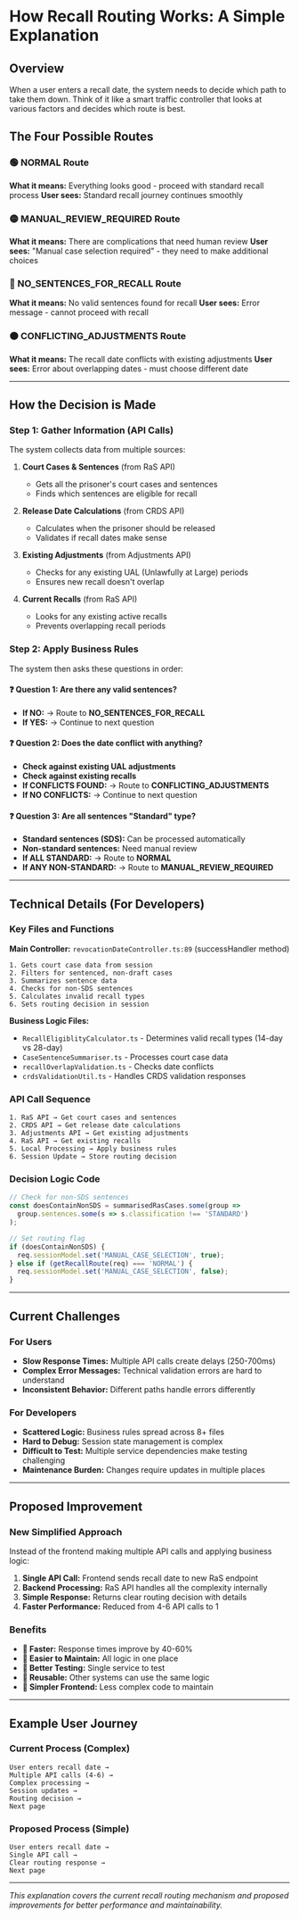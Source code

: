 # How Recall Routing Works: A Simple Explanation

## Overview
When a user enters a recall date, the system needs to decide which path to take them down. Think of it like a smart traffic controller that looks at various factors and decides which route is best.

## The Four Possible Routes

### 🟢 NORMAL Route
**What it means:** Everything looks good - proceed with standard recall process
**User sees:** Standard recall journey continues smoothly

### 🟡 MANUAL_REVIEW_REQUIRED Route  
**What it means:** There are complications that need human review
**User sees:** "Manual case selection required" - they need to make additional choices

### 🔴 NO_SENTENCES_FOR_RECALL Route
**What it means:** No valid sentences found for recall
**User sees:** Error message - cannot proceed with recall

### 🟠 CONFLICTING_ADJUSTMENTS Route
**What it means:** The recall date conflicts with existing adjustments
**User sees:** Error about overlapping dates - must choose different date

---

## How the Decision is Made

### Step 1: Gather Information (API Calls)
The system collects data from multiple sources:

1. **Court Cases & Sentences** (from RaS API)
   - Gets all the prisoner's court cases and sentences
   - Finds which sentences are eligible for recall

2. **Release Date Calculations** (from CRDS API)
   - Calculates when the prisoner should be released
   - Validates if recall dates make sense

3. **Existing Adjustments** (from Adjustments API)
   - Checks for any existing UAL (Unlawfully at Large) periods
   - Ensures new recall doesn't overlap

4. **Current Recalls** (from RaS API)
   - Looks for any existing active recalls
   - Prevents overlapping recall periods

### Step 2: Apply Business Rules

The system then asks these questions in order:

#### ❓ Question 1: Are there any valid sentences?
- **If NO:** → Route to **NO_SENTENCES_FOR_RECALL**
- **If YES:** → Continue to next question

#### ❓ Question 2: Does the date conflict with anything?
- **Check against existing UAL adjustments**
- **Check against existing recalls**
- **If CONFLICTS FOUND:** → Route to **CONFLICTING_ADJUSTMENTS**
- **If NO CONFLICTS:** → Continue to next question

#### ❓ Question 3: Are all sentences "Standard" type?
- **Standard sentences (SDS):** Can be processed automatically
- **Non-standard sentences:** Need manual review
- **If ALL STANDARD:** → Route to **NORMAL**
- **If ANY NON-STANDARD:** → Route to **MANUAL_REVIEW_REQUIRED**

---

## Technical Details (For Developers)

### Key Files and Functions

**Main Controller:** `revocationDateController.ts:89` (successHandler method)
```
1. Gets court case data from session
2. Filters for sentenced, non-draft cases  
3. Summarizes sentence data
4. Checks for non-SDS sentences
5. Calculates invalid recall types
6. Sets routing decision in session
```

**Business Logic Files:**
- `RecallEligiblityCalculator.ts` - Determines valid recall types (14-day vs 28-day)
- `CaseSentenceSummariser.ts` - Processes court case data
- `recallOverlapValidation.ts` - Checks date conflicts
- `crdsValidationUtil.ts` - Handles CRDS validation responses

### API Call Sequence
```
1. RaS API → Get court cases and sentences
2. CRDS API → Get release date calculations  
3. Adjustments API → Get existing adjustments
4. RaS API → Get existing recalls
5. Local Processing → Apply business rules
6. Session Update → Store routing decision
```

### Decision Logic Code
```typescript
// Check for non-SDS sentences
const doesContainNonSDS = summarisedRasCases.some(group =>
  group.sentences.some(s => s.classification !== 'STANDARD')
);

// Set routing flag
if (doesContainNonSDS) {
  req.sessionModel.set('MANUAL_CASE_SELECTION', true);
} else if (getRecallRoute(req) === 'NORMAL') {
  req.sessionModel.set('MANUAL_CASE_SELECTION', false);
}
```

---

## Current Challenges

### For Users
- **Slow Response Times:** Multiple API calls create delays (250-700ms)
- **Complex Error Messages:** Technical validation errors are hard to understand
- **Inconsistent Behavior:** Different paths handle errors differently

### For Developers  
- **Scattered Logic:** Business rules spread across 8+ files
- **Hard to Debug:** Session state management is complex
- **Difficult to Test:** Multiple service dependencies make testing challenging
- **Maintenance Burden:** Changes require updates in multiple places

---

## Proposed Improvement

### New Simplified Approach
Instead of the frontend making multiple API calls and applying business logic:

1. **Single API Call:** Frontend sends recall date to new RaS endpoint
2. **Backend Processing:** RaS API handles all the complexity internally
3. **Simple Response:** Returns clear routing decision with details
4. **Faster Performance:** Reduced from 4-6 API calls to 1

### Benefits
- **🚀 Faster:** Response times improve by 40-60%
- **🔧 Easier to Maintain:** All logic in one place
- **🧪 Better Testing:** Single service to test
- **🔄 Reusable:** Other systems can use the same logic
- **📱 Simpler Frontend:** Less complex code to maintain

---

## Example User Journey

### Current Process (Complex)
```
User enters recall date → 
Multiple API calls (4-6) → 
Complex processing → 
Session updates → 
Routing decision → 
Next page
```

### Proposed Process (Simple)
```
User enters recall date → 
Single API call → 
Clear routing response → 
Next page
```

---

*This explanation covers the current recall routing mechanism and proposed improvements for better performance and maintainability.*